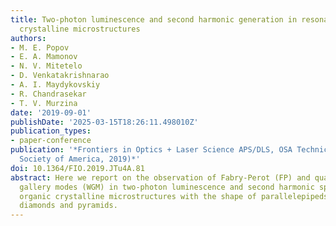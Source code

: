 ```yaml
---
title: Two-photon luminescence and second harmonic generation in resonant organic
  crystalline microstructures
authors:
- M. E. Popov
- E. A. Mamonov
- N. V. Mitetelo
- D. Venkatakrishnarao
- A. I. Maydykovskiy
- R. Chandrasekar
- T. V. Murzina
date: '2019-09-01'
publishDate: '2025-03-15T18:26:11.498010Z'
publication_types:
- paper-conference
publication: '*Frontiers in Optics + Laser Science APS/DLS, OSA Technical Digest (optical
  Society of America, 2019)*'
doi: 10.1364/FIO.2019.JTu4A.81
abstract: Here we report on the observation of Fabry-Perot (FP) and quasi-whispering
  gallery modes (WGM) in two-photon luminescence and second harmonic spectra in resonant
  organic crystalline microstructures with the shape of parallelepipeds, squares,
  diamonds and pyramids.
---
```

